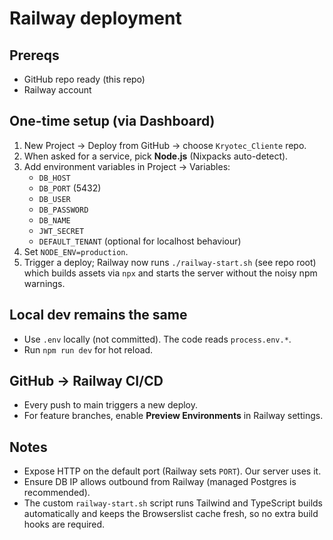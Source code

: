 # Railway deployment

## Prereqs
- GitHub repo ready (this repo)
- Railway account

## One-time setup (via Dashboard)
1. New Project → Deploy from GitHub → choose `Kryotec_Cliente` repo.
2. When asked for a service, pick **Node.js** (Nixpacks auto-detect).
3. Add environment variables in Project → Variables:
   - `DB_HOST`
   - `DB_PORT` (5432)
   - `DB_USER`
   - `DB_PASSWORD`
   - `DB_NAME`
   - `JWT_SECRET`
   - `DEFAULT_TENANT` (optional for localhost behaviour)
4. Set `NODE_ENV=production`.
5. Trigger a deploy; Railway now runs `./railway-start.sh` (see repo root) which builds assets via `npx` and starts the server without the noisy npm warnings.

## Local dev remains the same
- Use `.env` locally (not committed). The code reads `process.env.*`.
- Run `npm run dev` for hot reload.

## GitHub → Railway CI/CD
- Every push to main triggers a new deploy.
- For feature branches, enable **Preview Environments** in Railway settings.

## Notes
- Expose HTTP on the default port (Railway sets `PORT`). Our server uses it.
- Ensure DB IP allows outbound from Railway (managed Postgres is recommended).
- The custom `railway-start.sh` script runs Tailwind and TypeScript builds automatically and keeps the Browserslist cache fresh, so no extra build hooks are required.
